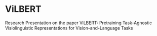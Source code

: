 # ViLBERT
Research Presentation on the paper ViLBERT: Pretraining Task-Agnostic Visiolinguistic Representations for Vision-and-Language Tasks
